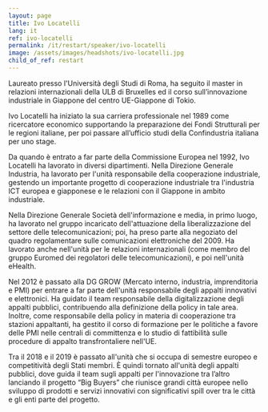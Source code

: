 ```yaml
---
layout: page
title: Ivo Locatelli
lang: it
ref: ivo-locatelli
permalink: /it/restart/speaker/ivo-locatelli
image: /assets/images/headshots/ivo-locatelli.jpg
child_of_ref: restart
---
```


Laureato presso l'Università degli Studi di Roma, ha seguito il master in
relazioni internazionali della ULB di Bruxelles ed il corso sull’innovazione
industriale in Giappone del centro UE-Giappone di Tokio.

Ivo Locatelli ha iniziato la sua carriera professionale nel 1989 come
ricercatore economico supportando la preparazione dei Fondi Strutturali per le
regioni italiane, per poi passare all’ufficio studi della Confindustria
italiana per uno stage.

Da quando è entrato a far parte della Commissione Europea nel 1992, Ivo
Locatelli ha lavorato in diversi dipartimenti. Nella Direzione Generale
Industria, ha lavorato per l'unità responsabile della cooperazione industriale,
gestendo un importante progetto di cooperazione industriale tra l'industria ICT
europea e giapponese e le relazioni con il Giappone in ambito industriale.

Nella Direzione Generale Società dell'informazione e media, in primo luogo, ha
lavorato nel gruppo incaricato dell'attuazione della liberalizzazione del
settore delle telecomunicazioni; poi, ha preso parte alla negoziato del quadro
regolamentare sulle comunicazioni elettroniche del 2009. Ha lavorato anche
nell'unità per le relazioni internazionali (come membro del gruppo Euromed dei
regolatori delle telecomunicazioni), e poi nell'unità eHealth.

Nel 2012 è passato alla DG GROW (Mercato interno, industria, imprenditoria e
PMI) per entrare a far parte dell'unità responsabile degli appalti innovativi e
elettronici.  Ha guidato il team responsabile della digitalizzazione degli
appalti pubblici, contribuendo alla definizione della policy in tale area.
Inoltre, come responsabile della policy in materia di cooperazione tra stazioni
appaltanti, ha gestito il corso di formazione per le politiche a favore delle
PMI nelle centrali di committenza e lo studio di fattibilità sulle procedure di
appalto transfrontaliere nell'UE.

Tra il 2018 e il 2019 è passato all'unità che si occupa di semestre europeo e
competitività degli Stati membri. È quindi tornato all'unità degli appalti
pubblici, dove guida il team sugli appalti per l'innovazione tra l’altro
lanciando il progetto “Big Buyers” che riunisce grandi città europee nello
sviluppo di prodotti e servizi innovativi con significativi spill over tra le
città e gli enti parte del progetto.

